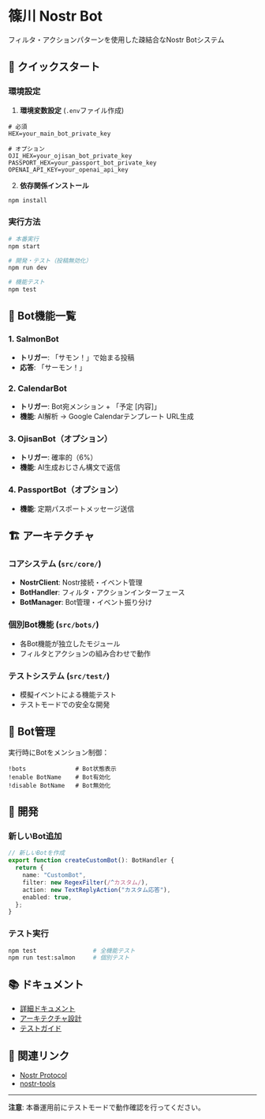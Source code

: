 # 篠川 Nostr Bot

フィルタ・アクションパターンを使用した疎結合なNostr Botシステム

## 🚀 クイックスタート

### 環境設定

1. **環境変数設定** (`.env`ファイル作成)
```env
# 必須
HEX=your_main_bot_private_key

# オプション
OJI_HEX=your_ojisan_bot_private_key
PASSPORT_HEX=your_passport_bot_private_key
OPENAI_API_KEY=your_openai_api_key
```

2. **依存関係インストール**
```bash
npm install
```

### 実行方法

```bash
# 本番実行
npm start

# 開発・テスト（投稿無効化）
npm run dev

# 機能テスト
npm test
```

## 🤖 Bot機能一覧

### 1. SalmonBot
- **トリガー**: 「サモン！」で始まる投稿
- **応答**: 「サーモン！」

### 2. CalendarBot  
- **トリガー**: Bot宛メンション + 「予定 [内容]」
- **機能**: AI解析 → Google Calendarテンプレート URL生成

### 3. OjisanBot（オプション）
- **トリガー**: 確率的（6%）
- **機能**: AI生成おじさん構文で返信

### 4. PassportBot（オプション）
- **機能**: 定期パスポートメッセージ送信

## 🏗️ アーキテクチャ

### コアシステム (`src/core/`)
- **NostrClient**: Nostr接続・イベント管理
- **BotHandler**: フィルタ・アクションインターフェース  
- **BotManager**: Bot管理・イベント振り分け

### 個別Bot機能 (`src/bots/`)
- 各Bot機能が独立したモジュール
- フィルタとアクションの組み合わせで動作

### テストシステム (`src/test/`)
- 模擬イベントによる機能テスト
- テストモードでの安全な開発

## 📝 Bot管理

実行時にBotをメンション制御：
```
!bots              # Bot状態表示
!enable BotName    # Bot有効化
!disable BotName   # Bot無効化
```

## 🔧 開発

### 新しいBot追加
```typescript
// 新しいBotを作成
export function createCustomBot(): BotHandler {
  return {
    name: "CustomBot",
    filter: new RegexFilter(/^カスタム/),
    action: new TextReplyAction("カスタム応答"),
    enabled: true,
  };
}
```

### テスト実行
```bash
npm test                # 全機能テスト
npm run test:salmon     # 個別テスト
```

## 📚 ドキュメント

- [詳細ドキュメント](./DOCUMENTATION.md)
- [アーキテクチャ設計](./REFACTORED_ARCHITECTURE.md)  
- [テストガイド](./TEST_GUIDE.md)

## 🔗 関連リンク

- [Nostr Protocol](https://nostr.com/)
- [nostr-tools](https://github.com/nbd-wtf/nostr-tools)

---

**注意**: 本番運用前にテストモードで動作確認を行ってください。